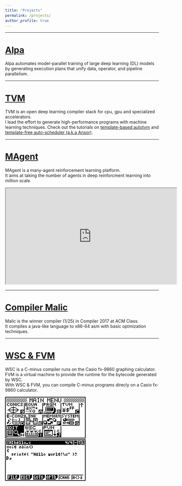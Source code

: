```yaml
---
title: "Projects"
permalink: /projects/
author_profile: true
---
```


---
# [Alpa](https://github.com/alpa-projects/alpa)
Alpa automates model-parallel training of large deep learning (DL) models by generating execution plans that unify data, operator, and pipeline parallelism.

---
# [TVM](https://tvm.ai)
TVM is an open deep learning compiler stack for cpu, gpu and specialized accelerators.  
I lead the effort to generate high-performance programs with machine learning techniques.
Check out the tutorials on [template-based autotvm](https://tvm.apache.org/docs/tutorials/index.html#autotvm-template-based-auto-tuning)
and [template-free auto-scheduler (a.k.a Ansor)](https://tvm.apache.org/docs/tutorials/index.html#autoscheduler-template-free-auto-scheduling).

---
# [MAgent](https://github.com/geek-ai/MAgent)
MAgent is a many-agent reinforcement learning platform.  
It aims at taking the number of agents in deep reinforcment learning into million scale.

<iframe width="560" height="315" src="https://www.youtube.com/embed/HCSm0kVolqI" frameborder="1" allowfullscreen></iframe>

---
# [Compiler Malic](https://github.com/merrymercy/compiler2017)
Malic is the winner compiler (1/25) in Compiler 2017 at ACM Class.  
It compiles a java-like language to x86-64 asm with basic optmization techniques.  

---
# [WSC & FVM](https://github.com/merrymercy/WSC-and-FVM)
WSC is a C-minus compiler runs on the Casio fx-9860 graphing calculator.  
FVM is a virtual machine to provide the runtime for the bytecode generated by WSC.  
With WSC & FVM, you can compile C-minus programs direcly on a Casio fx-9860 calculator.

![alt text](/images/wsc-fvm/main_menu.jpg)
![alt text](/images/wsc-fvm/hello.jpg)
